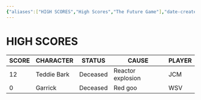 ```yaml
---
{"aliases":["HIGH SCORES","High Scores","The Future Game"],"date-created":"2023-04-14T00:04","date-modified":"2024-01-09T07:30","dg-publish":true,"tags":["mosh","tfg"],"title":"HIGH SCORES","up":[["mothership"]],"permalink":"/blooms/dormant/mosh/tfg/","dgPassFrontmatter":true}
---
```



# HIGH SCORES

| SCORE | CHARACTER   | STATUS   | CAUSE             | PLAYER |
| ----- | ----------- | -------- | ----------------- | ------ |
| 12    | Teddie Bark | Deceased | Reactor explosion | JCM    |
| 0     | Garrick     | Deceased | Red goo           | WSV       |
